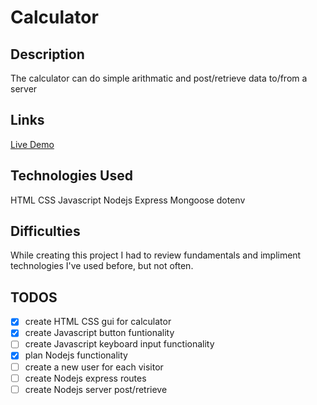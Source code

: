 # Calculator

## Description

The calculator can do simple arithmatic and post/retrieve data to/from a server

## Links

[Live Demo](https://clue355.github.io/calculator/)

## Technologies Used

HTML CSS Javascript Nodejs Express Mongoose dotenv

## Difficulties

While creating this project I had to review fundamentals and impliment technologies I've used before, but not often.

## TODOS

- [x] create HTML CSS gui for calculator
- [x] create Javascript button funtionality
- [ ] create Javascript keyboard input functionality
- [x] plan Nodejs functionality
- [ ] create a new user for each visitor
- [ ] create Nodejs express routes
- [ ] create Nodejs server post/retrieve
